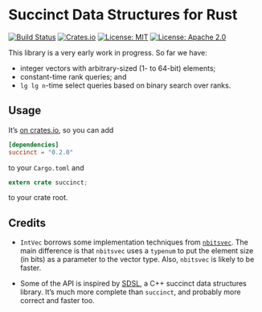 # Succinct Data Structures for Rust

[![Build Status](https://travis-ci.org/tov/succinct-rs.svg?branch=master)](https://travis-ci.org/tov/succinct-rs)
[![Crates.io](https://img.shields.io/crates/v/succinct.svg?maxAge=2592000)](https://crates.io/crates/succinct)
[![License: MIT](https://img.shields.io/badge/license-MIT-blue.svg)](LICENSE-MIT)
[![License: Apache 2.0](https://img.shields.io/badge/license-Apache_2.0-blue.svg)](LICENSE-APACHE)

This library is a very early work in progress. So far we have:

  - integer vectors with arbitrary-sized (1- to 64-bit) elements;
  - constant-time rank queries; and
  - `lg lg n`-time select queries based on binary search over ranks.

## Usage

It’s [on crates.io](https://crates.io/crates/succinct), so you can add

```toml
[dependencies]
succinct = "0.2.0"
```

to your `Cargo.toml` and

```rust
extern crate succinct;
```

to your crate root.

## Credits

  - `IntVec` borrows some implementation techniques from
    [`nbitsvec`](https://crates.io/crates/nbits_vec). The main
    difference is that `nbitsvec` uses a `typenum` to put the element
    size (in bits) as a parameter to the vector type. Also, `nbitsvec`
    is likely to be faster.

  - Some of the API is inspired by
    [SDSL](https://github.com/simongog/sdsl-lite), a C++ succinct data
    structures library. It’s much more complete than `succinct`, and
    probably more correct and faster too.
